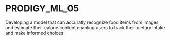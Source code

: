 # PRODIGY_ML_05
Developing a model that can accuratly recognize food items from images and estimate their calorie content enabling users to track their dietary intake and make informed choices
